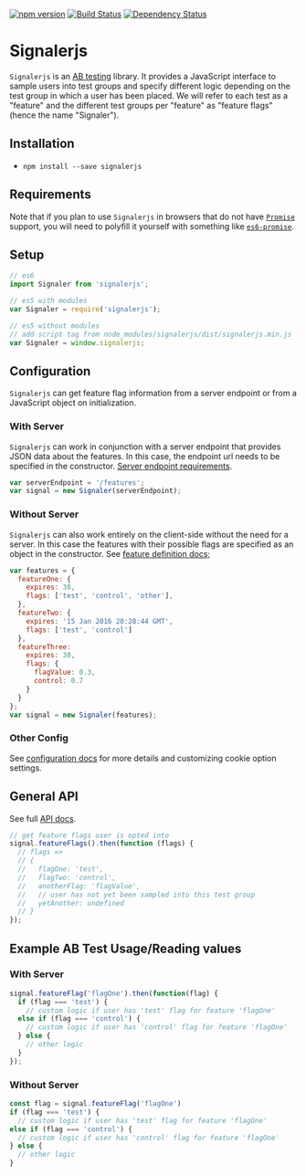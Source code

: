 [![npm version](https://badge.fury.io/js/signalerjs.svg)](http://badge.fury.io/js/signalerjs)
[![Build Status](https://secure.travis-ci.org/customink/signalerjs.svg?branch=master)](http://travis-ci.org/customink/signalerjs)
[![Dependency Status](https://david-dm.org/customink/signalerjs.svg)](https://david-dm.org/customink/signalerjs)

# Signalerjs

`Signalerjs` is an [AB testing](https://en.wikipedia.org/wiki/A/B_testing) library. It provides a JavaScript interface to sample users into test groups and specify different logic depending on the test group in which a user has been placed. We will refer to each test as a "feature" and the different test groups per "feature" as "feature flags" (hence the name "Signaler").

## Installation

- `npm install --save signalerjs`

## Requirements

Note that if you plan to use `Signalerjs` in browsers that do not have [`Promise`](https://developer.mozilla.org/en-US/docs/Web/JavaScript/Reference/Global_Objects/Promise) support, you will need to polyfill it yourself with something like [`es6-promise`](https://github.com/jakearchibald/es6-promise).

## Setup

```js
// es6
import Signaler from 'signalerjs';

// es5 with modules
var Signaler = require('signalerjs');

// es5 without modules
// add script tag from node_modules/signalerjs/dist/signalerjs.min.js
var Signaler = window.signalerjs;
```

## Configuration

`Signalerjs` can get feature flag information from a server endpoint or from a JavaScript object on initialization.

### With Server

`Signalerjs` can work in conjunction with a server endpoint that provides JSON data about the features. In this case, the endpoint url needs to be specified in the constructor. [Server endpoint requirements](docs/server_requirements.md).

```js
var serverEndpoint = '/features';
var signal = new Signaler(serverEndpoint);
```

### Without Server

`Signalerjs` can also work entirely on the client-side without the need for a server. In this case the features with their possible flags are specified as an object in the constructor. See [feature definition docs](docs/feature_definition.md);

```js
var features = {
  featureOne: {
    expires: 30,
    flags: ['test', 'control', 'other'],
  },
  featureTwo: {
    expires: '15 Jan 2016 20:28:44 GMT',
    flags: ['test', 'control']
  },
  featureThree:
    expires: 30,
    flags: {
      flagValue: 0.3,
      control: 0.7
    }
  }
};
var signal = new Signaler(features);
```

### Other Config

See [configuration docs](docs/configuration.md) for more details and customizing cookie option settings.

## General API

See full [API docs](docs/api.md).

```js
// get feature flags user is opted into
signal.featureFlags().then(function (flags) {
  // flags =>
  // {
  //   flagOne: 'test',
  //   flagTwo: 'control',
  //   anotherFlag: 'flagValue',
  //   // user has not yet been sampled into this test group
  //   yetAnother: undefined
  // }
});
```

## Example AB Test Usage/Reading values

### With Server
```js
signal.featureFlag('flagOne').then(function(flag) {
  if (flag === 'test') {
    // custom logic if user has 'test' flag for feature 'flagOne'
  else if (flag === 'control') {
    // custom logic if user has 'control' flag for feature 'flagOne'
  } else {
    // other logic
  }
});
```

### Without Server
```js
const flag = signal.featureFlag('flagOne')
if (flag === 'test') {
  // custom logic if user has 'test' flag for feature 'flagOne'
else if (flag === 'control') {
  // custom logic if user has 'control' flag for feature 'flagOne'
} else {
  // other logic
}
```
